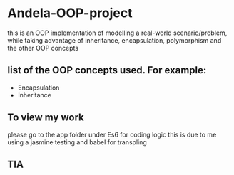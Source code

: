 # Andela-OOP-project
this is an OOP implementation of  modelling a real-world scenario/problem, while taking advantage of inheritance, encapsulation, polymorphism and the other OOP concepts
## list of the OOP concepts used. For example:
- Encapsulation
- Inheritance

## To view my work 
please go to the app folder under Es6 for coding logic
this is due to me using a jasmine testing and babel for transpling 

## TIA
